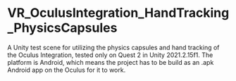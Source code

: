 # VR_OculusIntegration_HandTracking_PhysicsCapsules
 A Unity test scene for utilizing the physics capsules and hand tracking of the Oculus Integration, tested only on Quest 2 in Unity 2021.2.15f1. The platform is Android, which means the project has to be build as an .apk Android app on the Oculus for it to work. 
